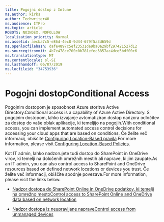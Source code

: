 ```yaml
---
title: Pogojni dostop z Intune
ms.author: kirks
author: Techwriter40
ms.audience: ITPro
ms.topic: article
ROBOTS: NOINDEX, NOFOLLOW
localization_priority: Normal
ms.assetid: aecba7c5-e86d-4ec8-9d44-679f5a3d659d
ms.openlocfilehash: dafe4897c5ef23531de9ba0a29bf297421527d12
ms.sourcegitcommit: 4b7e478ce700c0b781efec3857ac4dce5bdf00c6
ms.translationtype: MT
ms.contentlocale: sl-SI
ms.lasthandoff: 06/07/2019
ms.locfileid: "34753936"
---
```

# <a name="conditional-access"></a><span data-ttu-id="49cf9-102">Pogojni dostop</span><span class="sxs-lookup"><span data-stu-id="49cf9-102">Conditional Access</span></span>

<span data-ttu-id="49cf9-103">Pogojnim dostopom je sposobnost Azure storitve Active Directory.</span><span class="sxs-lookup"><span data-stu-id="49cf9-103">Conditional access is a capability of Azure Active Directory.</span></span> <span data-ttu-id="49cf9-104">S pogojnim dostopom, lahko izvajanje avtomatiziran dostop nadzora odločitev za dostop do vaše oblak aplikacije, ki temeljijo na pogojih.</span><span class="sxs-lookup"><span data-stu-id="49cf9-104">With conditional access, you can implement automated access control decisions for accessing your cloud apps that are based on conditions.</span></span> <span data-ttu-id="49cf9-105">Če želite več informacij, obiščite [Configuring Location-Based pravila](https://docs.microsoft.com/azure/active-directory/conditional-access/overview).</span><span class="sxs-lookup"><span data-stu-id="49cf9-105">For more information, please visit [Configuring Location-Based Policies](https://docs.microsoft.com/azure/active-directory/conditional-access/overview).</span></span>

<span data-ttu-id="49cf9-106">Kot IT admin, lahko nadzorujete tudi dostop do SharePoint in OneDrive virov, ki temelji na določenih omrežnih mestih ali naprave, ki jim zaupate.</span><span class="sxs-lookup"><span data-stu-id="49cf9-106">As an IT admin, you can also control access to SharePoint and OneDrive resources based on defined network locations or devices you trust.</span></span> <span data-ttu-id="49cf9-107">Če želite več informacij, obiščite spodnje povezave.</span><span class="sxs-lookup"><span data-stu-id="49cf9-107">For more information, please visit the links below.</span></span>

- [<span data-ttu-id="49cf9-108">Nadzor dostopa do SharePoint Online in OneDrive podatkov, ki temelji na omrežno mesto</span><span class="sxs-lookup"><span data-stu-id="49cf9-108">Control access to SharePoint Online and OneDrive data based on network location</span></span>](https://docs.microsoft.com/sharepoint/control-access-based-on-network-location)

- [<span data-ttu-id="49cf9-109">Nadzor dostopa iz neupravljane naprave</span><span class="sxs-lookup"><span data-stu-id="49cf9-109">Control access from unmanaged devices</span></span>](https://docs.microsoft.com/sharepoint/control-access-from-unmanaged-devices)

